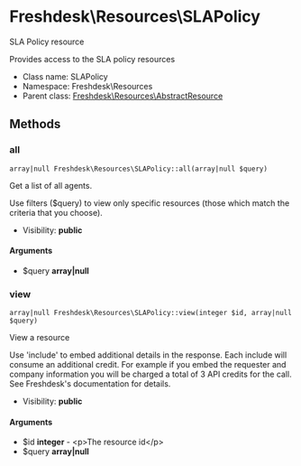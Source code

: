 Freshdesk\Resources\SLAPolicy
===============

SLA Policy resource

Provides access to the SLA policy resources


* Class name: SLAPolicy
* Namespace: Freshdesk\Resources
* Parent class: [Freshdesk\Resources\AbstractResource](Freshdesk-Resources-AbstractResource.md)







Methods
-------


### all

    array|null Freshdesk\Resources\SLAPolicy::all(array|null $query)

Get a list of all agents.

Use filters ($query) to view only specific resources (those which match the criteria that you choose).

* Visibility: **public**


#### Arguments
* $query **array|null**



### view

    array|null Freshdesk\Resources\SLAPolicy::view(integer $id, array|null $query)

View a resource

Use 'include' to embed additional details in the response. Each include will consume an additional credit.
For example if you embed the requester and company information you will be charged a total of 3 API credits for the call.
See Freshdesk's documentation for details.

* Visibility: **public**


#### Arguments
* $id **integer** - &lt;p&gt;The resource id&lt;/p&gt;
* $query **array|null**


